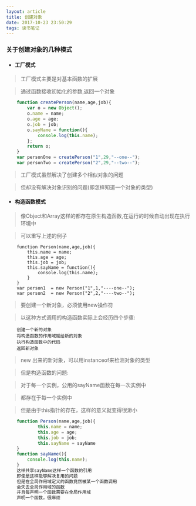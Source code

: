 ```yaml
---
layout: article
title: 创建对象
date: 2017-10-23 23:50:29
tags: 读书笔记
---
```


### 关于创建对象的几种模式

+ #### 工厂模式

> 工厂模式主要是对基本函数的扩展

> 通过函数接收初始化的参数,返回一个对象

``` javascript
    function createPerson(name,age,job){
        var o = new Object();
        o.name = name;
        o.age = age;
        o.job = job;
        o.sayName = function(){
            console.log(this.name);
        };
        return o;
    }
    var personOne = createPerson("1",29,"--one--");
    var personTwo = createPerson("2",29,"--two--");
```

> 工厂模式虽然解决了创建多个相似对象的问题

> 但却没有解决对象识别的问题(即怎样知道一个对象的类型)

* #### 构造函数模式

> 像Object和Array这样的都存在原生构造函数,在运行的时候自动出现在执行环境中

> 可以重写上述的例子

```
    function Person(name,age,job){
        this.name = name;
        this.age = age;
        this.job = job;
        this.sayName = function(){
            console.log(this.name);
        }
    }
    var person1  = new Person("1",1,"----one--");
    var person2  = new Person("2",2,"----two--");
```

> 要创建一个新对象，必须使用new操作符

> 以这种方式调用的构造函数实际上会经历四个步骤:

```
    创建一个新的对象
    将构造函数的作用域赋给新的对象
    执行构造函数中的代码
    返回新对象
```

> new 出来的新对象，可以用instanceof来检测对象的类型

> 但是构造函数的问题:

> 对于每一个实例，公用的sayName函数在每一次实例中

> 都存在于每一个实例中

> 但是由于this指针的存在，这样的意义就变得很渺小

``` javascript
    function Person(name,age,job){
            this.name = name;
            this.age = age;
            this.job = job;
            this.sayName = sayName
    }
    function sayName(){
        console.log(this.name);
    }
    这样共享sayName这样一个函数的引用
    即使是这样能够解决复用的问题
    但是在全局作用域定义的函数竟然被某一个函数调用
    会失去全局作用域的函数
    并且每声明一个函数需要在全局作用域
    声明一个函数，很麻烦
```